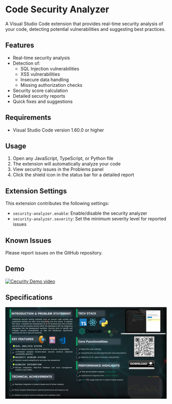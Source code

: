 # Code Security Analyzer

A Visual Studio Code extension that provides real-time security analysis of your code, detecting potential vulnerabilities and suggesting best practices.

## Features

- Real-time security analysis
- Detection of:
  - SQL Injection vulnerabilities
  - XSS vulnerabilities
  - Insecure data handling
  - Missing authorization checks
- Security score calculation
- Detailed security reports
- Quick fixes and suggestions

## Requirements

- Visual Studio Code version 1.60.0 or higher


## Usage

1. Open any JavaScript, TypeScript, or Python file
2. The extension will automatically analyze your code
3. View security issues in the Problems panel
4. Click the shield icon in the status bar for a detailed report

## Extension Settings

This extension contributes the following settings:

* `security-analyzer.enable`: Enable/disable the security analyzer
* `security-analyzer.severity`: Set the minimum severity level for reported issues

## Known Issues

Please report issues on the GitHub repository.

## Demo
[![Cecurity Demo video](https://img.youtube.com/vi/xAc0NL5Ljig/maxresdefault.jpg)](https://youtu.be/xAc0NL5Ljig)

## Specifications
![Specifications](https://github.com/arunkalyankomeraa/Cecurity/blob/main/images/CodeSeciriryTool.png "Specs")
